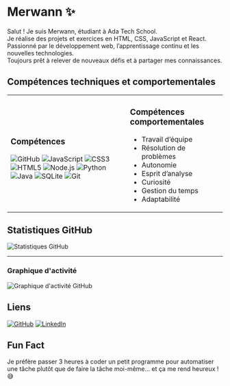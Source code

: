 # Merwann ✨

Salut ! Je suis Merwann, étudiant à Ada Tech School.  
Je réalise des projets et exercices en HTML, CSS, JavaScript et React.  
Passionné par le développement web, l’apprentissage continu et les nouvelles technologies.  
Toujours prêt à relever de nouveaux défis et à partager mes connaissances.

## Compétences techniques et comportementales
<table><tr>
<td>
<h3>Compétences</h3>
<div>
<img alt="GitHub" src="https://img.shields.io/badge/GitHub-181717?style=flat&logo=github&logoColor=white" />
<img alt="JavaScript" src="https://img.shields.io/badge/JavaScript-F7DF1E?style=flat&logo=javascript&logoColor=white" />
<img alt="CSS3" src="https://img.shields.io/badge/CSS3-1572B6?style=flat&logo=css3&logoColor=white" />
<img alt="HTML5" src="https://img.shields.io/badge/HTML5-E34F26?style=flat&logo=html5&logoColor=white" />
<img alt="Node.js" src="https://img.shields.io/badge/Node.js-339933?style=flat&logo=nodedotjs&logoColor=white" />
<img alt="Python" src="https://img.shields.io/badge/Python-3776AB?style=flat&logo=python&logoColor=white" />
<img alt="Java" src="https://img.shields.io/badge/Java-007396?style=flat&logo=coffeescript&logoColor=white" />
<img alt="SQLite" src="https://img.shields.io/badge/SQLite-003B57?style=flat&logo=sqlite&logoColor=white" />
<img alt="Git" src="https://img.shields.io/badge/Git-F05032?style=flat&logo=git&logoColor=white" />
</div>
</td>
<td>
<h3>Compétences comportementales</h3>
<ul>
<li>Travail d’équipe</li>
<li>Résolution de problèmes</li>
<li>Autonomie</li>
<li>Esprit d’analyse</li>
<li>Curiosité</li>
<li>Gestion du temps</li>
<li>Adaptabilité</li>
</ul>
</td>
</tr></table>

## Statistiques GitHub
![Statistiques GitHub](https://github-readme-stats.vercel.app/api?username=Merwann-tech&show_icons=true&theme=radical)


---

### Graphique d'activité
![Graphique d'activité GitHub](https://github-readme-activity-graph.vercel.app/graph?username=Merwann-tech&theme=dracula)

## Liens
[![GitHub](https://img.shields.io/badge/GitHub-181717?logo=github&logoColor=white)](https://github.com/Merwann-tech)
[![LinkedIn](https://img.shields.io/badge/LinkedIn-0A66C2?logo=linkedin&logoColor=white)](https://www.linkedin.com/in/merwann-heret-718251378/)

## Fun Fact
Je préfère passer 3 heures à coder un petit programme pour automatiser une tâche plutôt que de faire la tâche moi-même… et ça me rend heureux ! 😅

